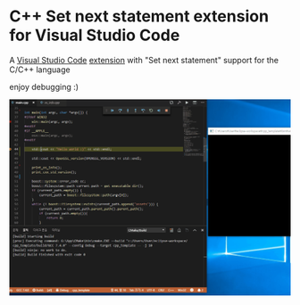 # C++ Set next statement extension for Visual Studio Code

A [Visual Studio Code](https://code.visualstudio.com/) [extension](https://marketplace.visualstudio.com/VSCode) with "Set next statement" support for the C/C++ language

enjoy debugging :)

<img src="https://github.com/ntoskrnl7/cxx-set-next-statement-extension/blob/master/images/cpp_set_next_statement.gif?raw=true">
